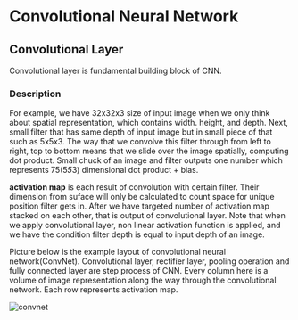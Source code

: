 # Convolutional Neural Network 

## Convolutional Layer
Convolutional layer is fundamental building block of CNN.
### Description
For example, we have 32x32x3 size of input image when we only think about spatial representation, which contains width. height, and depth.
Next, small filter that has same depth of input image but in small piece of that such as 5x5x3. The way that we convolve this filter through from left to right, top to bottom means that we slide over the image spatially, computing dot product. Small chuck of an image and filter outputs one number which represents 75(5*5*3) dimensional dot product + bias.

**activation map** is each result of convolution with certain filter. Their dimension from suface will only be calculated to count space for unique position filter gets in. After we have targeted number of activation map stacked on each other, that is output of convolutional layer. Note that when we apply convolutional layer, non linear activation function is applied, and we have the condition filter depth is equal to input depth of an image.

Picture below is the example layout of convolutional neural network(ConvNet). Convolutional layer, rectifier layer, pooling operation and fully connected layer are step process of CNN. Every column here is a volume of image representation along the way through the convolutional network. Each row represents activation map. 

![convnet](https://cs231n.github.io/assets/cnn/convnet.jpeg)

